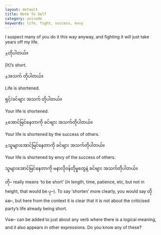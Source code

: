 ```yaml
---
layout: default
title: Note To Self
category: unicode
keywords: life, fight, success, envy
---
```


<p>I suspect many of you do it this way anyway, and fighting it will just take years off my life.</p>
<p class="hide-trigger"><a href='#'>+</a><span class='mm3'>တိုပါတယ်။</span></p>
<p class='hide-this'>[It]’s short.</p>

<p class="hide-trigger"><a href='#'>+</a><span class='mm3'>အသက် တိုပါတယ်။</span></p>
<p class='hide-this'>Life is shortened.</p>

<p><span class='mm3'>ရှင့်</span>/<span class='mm3'>ခင်ဗျား အသက် တိုပါတယ်။</span></p>
<p>Your life is shortened.</p>
<p class="hide-trigger"><a href='#'>+</a><span class='mm3'>အောင်မြင်နေတာကို ခင်ဗျား အသက်တိုပါတယ်။</span></p>
<p class='hide-this'>Your life is shortened by the success of others.</p>

<p class="hide-trigger"><a href='#'>+</a><span class='mm3'>သူများအောင်မြင်နေတာကို ခင်ဗျား အသက်တိုပါတယ်။</span></p>
<p class='hide-this'>Your life is shortened by envy of the success of others.</p>

<p><span class='mm3'>သူများအောင်မြင်နေတာကို မနာလိုဝန်တိုမှုတွေနဲ့ ခင်ဗျား အသက်တိုပါတယ်။</span></p>

<p><span class='mm3'>တို</span>– really means ‘to be short’ (in length, time, patience, etc, but not in height, that would be <span class='mm3'>ပု</span>–). To say ‘shorten’ more clearly, you would say <span class='mm3'>တိုစေ</span>–, but here from the context it is clear that it is not about the criticised party’s life already being short.</p>

<p>V<span class='mm3'>စေ</span>– can be added to just about any verb where there is a logical meaning, and it also appears in other expressions. Do you know any of these?</p>
